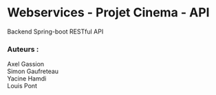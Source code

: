 # Webservices - Projet Cinema - API

Backend Spring-boot RESTful API

### Auteurs :
Axel Gassion \
Simon Gaufreteau \
Yacine Hamdi \
Louis Pont
